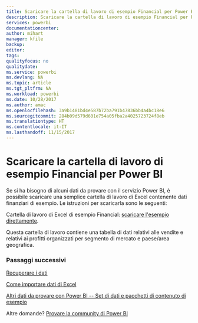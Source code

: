 ```yaml
---
title: Scaricare la cartella di lavoro di esempio Financial per Power BI
description: Scaricare la cartella di lavoro di esempio Financial per Power BI
services: powerbi
documentationcenter: 
author: mihart
manager: kfile
backup: 
editor: 
tags: 
qualityfocus: no
qualitydate: 
ms.service: powerbi
ms.devlang: NA
ms.topic: article
ms.tgt_pltfrm: NA
ms.workload: powerbi
ms.date: 10/28/2017
ms.author: amac
ms.openlocfilehash: 3a9b1481bd4e587b72ba791b47836bb4a4bc18e6
ms.sourcegitcommit: 284b09d579d601e754a05fba2a4025723724f8eb
ms.translationtype: HT
ms.contentlocale: it-IT
ms.lasthandoff: 11/15/2017
---
```

# <a name="download-the-financial-sample-workbook-for-power-bi"></a>Scaricare la cartella di lavoro di esempio Financial per Power BI
Se si ha bisogno di alcuni dati da provare con il servizio Power BI, è possibile scaricare una semplice cartella di lavoro di Excel contenente dati finanziari di esempio.  Le istruzioni per scaricarla sono le seguenti:

Cartella di lavoro di Excel di esempio Financial: [scaricare l'esempio direttamente](http://go.microsoft.com/fwlink/?LinkID=521962).

Questa cartella di lavoro contiene una tabella di dati relativi alle vendite e relativi ai profitti organizzati per segmento di mercato e paese/area geografica.

### <a name="next-steps"></a>Passaggi successivi
[Recuperare i dati](service-get-data.md)

[Come importare dati di Excel](service-excel-workbook-files.md)

[Altri dati da provare con Power BI -- Set di dati e pacchetti di contenuto di esempio](sample-datasets.md)

Altre domande? [Provare la community di Power BI](http://community.powerbi.com/)

